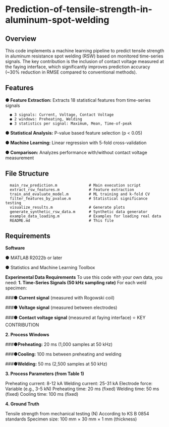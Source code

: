 # Prediction-of-tensile-strength-in-aluminum-spot-welding

## **Overview**
This code implements a machine learning pipeline to predict tensile strength in aluminum resistance spot welding (RSW) based on monitored time-series signals. The key contribution is the inclusion of contact voltage measured at the faying interface, which significantly improves prediction accuracy (~30% reduction in RMSE compared to conventional methods).


## **Features**

**● Feature Extraction:** Extracts 18 statistical features from time-series signals

      ● 3 signals: Current, Voltage, Contact Voltage
      ● 2 windows: Preheating, Welding
      ● 3 statistics per signal: Maximum, Mean, Time-of-peak


**● Statistical Analysis:** P-value based feature selection (p < 0.05)

**● Machine Learning:** Linear regression with 5-fold cross-validation

**● Comparison:** Analyzes performance with/without contact voltage measurement

## **File Structure**
      main_rsw_prediction.m              # Main execution script
      extract_rsw_features.m             # Feature extraction
      train_and_evaluate_model.m         # ML training and k-fold CV
      filter_features_by_pvalue.m        # Statistical significance testing
      visualize_results.m                # Generate plots
      generate_synthetic_rsw_data.m      # Synthetic data generator
      example_data_loading.m             # Examples for loading real data
      README.md                          # This file

## **Requirements**
**Software**

● MATLAB R2022b or later

● Statistics and Machine Learning Toolbox

**Experimental Data Requirements**
To use this code with your own data, you need:
**1. Time-Series Signals (50 kHz sampling rate)**
For each weld specimen:

###__● Current signal__ (measured with Rogowski coil)

###__● Voltage signal__ (measured between electrodes)

###__● Contact voltage signal__ (measured at faying interface) ⭐ KEY CONTRIBUTION

**2. Process Windows**

###__●Preheating:__ 20 ms (1,000 samples at 50 kHz)

###__●Cooling:__ 100 ms between preheating and welding

###__●Welding:__ 50 ms (2,500 samples at 50 kHz)

**3. Process Parameters (from Table 1)**

Preheating current: 8-12 kA
Welding current: 25-31 kA
Electrode force: Variable (e.g., 3-5 kN)
Preheating time: 20 ms (fixed)
Welding time: 50 ms (fixed)
Cooling time: 100 ms (fixed)

**4. Ground Truth**

Tensile strength from mechanical testing (N)
According to KS B 0854 standards
Specimen size: 100 mm × 30 mm × 1 mm (thickness)
